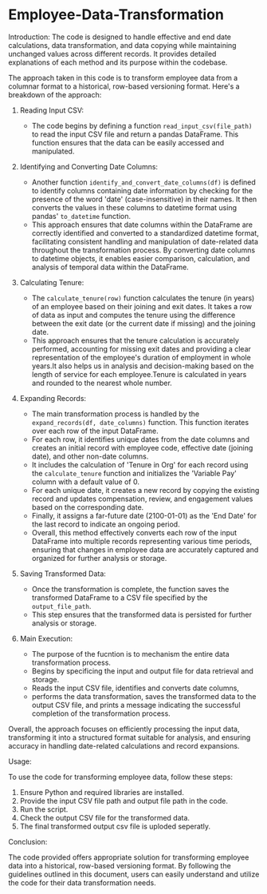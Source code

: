 # Employee-Data-Transformation
Introduction:
The code is designed to handle effective and end date calculations, data transformation, and data copying while maintaining unchanged values across different records. It provides detailed explanations of each method and its purpose within the codebase.

The approach taken in this code is to transform employee data from a columnar format to a historical, row-based versioning format. Here's a breakdown of the approach:

1. Reading Input CSV:
   - The code begins by defining a function `read_input_csv(file_path)` to read the input CSV file and return a pandas DataFrame. This function ensures that the data can be easily accessed and manipulated.

2. Identifying and Converting Date Columns:
   - Another function `identify_and_convert_date_columns(df)` is defined to identify columns containing date information by checking for the presence of the word 'date' (case-insensitive) in their names. It then 
     converts the values in these columns to datetime format using pandas' `to_datetime` function.
   - This approach ensures that date columns within the DataFrame are correctly identified and converted to a standardized datetime format, facilitating consistent handling and manipulation of date-related data 
     throughout the transformation process. By converting date columns to datetime objects, it enables easier comparison, calculation, and analysis of temporal data within the DataFrame.

3. Calculating Tenure:
   - The `calculate_tenure(row)` function calculates the tenure (in years) of an employee based on their joining and exit dates. It takes a row of data as input and computes the tenure using the difference 
     between the exit date (or the current date if missing) and the joining date.
   - This approach ensures that the tenure calculation is accurately performed, accounting for missing exit dates and providing a clear representation of the employee's duration of employment in whole years.It 
     also helps us in analysis and decision-making based on the length of service for each employee.Tenure is calculated in years and rounded to the nearest whole number.

4. Expanding Records:
   - The main transformation process is handled by the `expand_records(df, date_columns)` function. This function iterates over each row of the input DataFrame.
   - For each row, it identifies unique dates from the date columns and creates an initial record with employee code, effective date (joining date), and other non-date columns.
   - It includes the calculation of 'Tenure in Org' for each record using the `calculate_tenure` function and initializes the 'Variable Pay' column with a default value of 0.
   - For each unique date, it creates a new record by copying the existing record and updates compensation, review, and engagement values based on the corresponding date.
   - Finally, it assigns a far-future date (2100-01-01) as the 'End Date' for the last record to indicate an ongoing period.
   - Overall, this method effectively converts each row of the input DataFrame into multiple records representing various time periods, ensuring that changes in employee data are accurately captured and organized 
     for further analysis or storage.

5. Saving Transformed Data:
   - Once the transformation is complete, the function saves the transformed DataFrame to a CSV file specified by the `output_file_path`.
   - This step ensures that the transformed data is persisted for further analysis or storage.

6. Main Execution:
   - The purpose of the fucntion is to mechanism the entire data transformation process.
   - Begins by specificing the input and output file for data retrieval and storage.
   - Reads the input CSV file, identifies and converts date columns,
   - performs the data transformation, saves the transformed data to the output CSV file, and prints a message indicating the successful completion of the transformation process.

Overall, the approach focuses on efficiently processing the input data, transforming it into a structured format suitable for analysis, and ensuring accuracy in handling date-related calculations and record expansions.

Usage:

To use the code for transforming employee data, follow these steps:

1. Ensure Python and required libraries are installed.
2. Provide the input CSV file path and output file path in the code.
3. Run the script.
4. Check the output CSV file for the transformed data.
5. The final transformed output csv file is uploded seperatly.

Conclusion:

The code provided offers appropriate solution for transforming employee data into a historical, row-based versioning format. By following the guidelines outlined in this document, users can easily understand and utilize the code for their data transformation needs.
